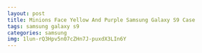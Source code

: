```yaml
---
layout: post
title: Minions Face Yellow And Purple Samsung Galaxy S9 Case
tags: samsung galaxy s9
categories: samsung
img: 1lun-rQ3Hpv5n07cZHn7J-puxdX3LIn6Y
---
```

